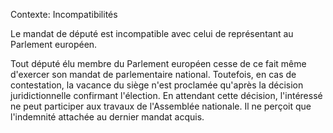 Contexte: Incompatibilités

Le mandat de député est incompatible avec celui de représentant au Parlement européen.

Tout député élu membre du Parlement européen cesse de ce fait même d'exercer son mandat de parlementaire national. Toutefois, en cas de contestation, la vacance du siège n'est proclamée qu'après la décision juridictionnelle confirmant l'élection. En attendant cette décision, l'intéressé ne peut participer aux travaux de l'Assemblée nationale. Il ne perçoit que l'indemnité attachée au dernier mandat acquis.